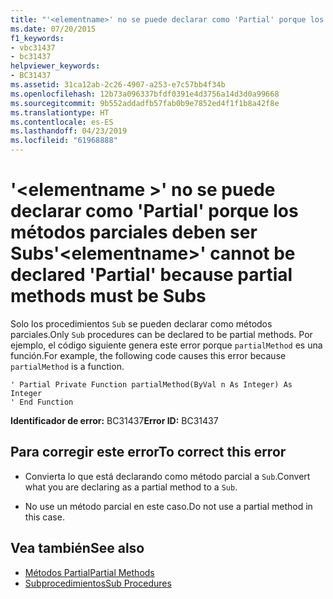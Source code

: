 ```yaml
---
title: "'<elementname>' no se puede declarar como 'Partial' porque los métodos parciales deben ser Subs"
ms.date: 07/20/2015
f1_keywords:
- vbc31437
- bc31437
helpviewer_keywords:
- BC31437
ms.assetid: 31ca12ab-2c26-4907-a253-e7c57bb4f34b
ms.openlocfilehash: 12b73a096337bfdf0391e4d3756a14d3d0a99668
ms.sourcegitcommit: 9b552addadfb57fab0b9e7852ed4f1f1b8a42f8e
ms.translationtype: HT
ms.contentlocale: es-ES
ms.lasthandoff: 04/23/2019
ms.locfileid: "61968888"
---
```

# <a name="elementname-cannot-be-declared-partial-because-partial-methods-must-be-subs"></a><span data-ttu-id="5e849-102">'\<elementname >' no se puede declarar como 'Partial' porque los métodos parciales deben ser Subs</span><span class="sxs-lookup"><span data-stu-id="5e849-102">'\<elementname>' cannot be declared 'Partial' because partial methods must be Subs</span></span>
<span data-ttu-id="5e849-103">Solo los procedimientos `Sub` se pueden declarar como métodos parciales.</span><span class="sxs-lookup"><span data-stu-id="5e849-103">Only `Sub` procedures can be declared to be partial methods.</span></span> <span data-ttu-id="5e849-104">Por ejemplo, el código siguiente genera este error porque `partialMethod` es una función.</span><span class="sxs-lookup"><span data-stu-id="5e849-104">For example, the following code causes this error because `partialMethod` is a function.</span></span>  
  
```  
' Partial Private Function partialMethod(ByVal n As Integer) As Integer  
' End Function  
```  
  
 <span data-ttu-id="5e849-105">**Identificador de error:** BC31437</span><span class="sxs-lookup"><span data-stu-id="5e849-105">**Error ID:** BC31437</span></span>  
  
## <a name="to-correct-this-error"></a><span data-ttu-id="5e849-106">Para corregir este error</span><span class="sxs-lookup"><span data-stu-id="5e849-106">To correct this error</span></span>  
  
- <span data-ttu-id="5e849-107">Convierta lo que está declarando como método parcial a `Sub`.</span><span class="sxs-lookup"><span data-stu-id="5e849-107">Convert what you are declaring as a partial method to a `Sub`.</span></span>  
  
- <span data-ttu-id="5e849-108">No use un método parcial en este caso.</span><span class="sxs-lookup"><span data-stu-id="5e849-108">Do not use a partial method in this case.</span></span>  
  
## <a name="see-also"></a><span data-ttu-id="5e849-109">Vea también</span><span class="sxs-lookup"><span data-stu-id="5e849-109">See also</span></span>

- [<span data-ttu-id="5e849-110">Métodos Partial</span><span class="sxs-lookup"><span data-stu-id="5e849-110">Partial Methods</span></span>](../../visual-basic/programming-guide/language-features/procedures/partial-methods.md)
- [<span data-ttu-id="5e849-111">Subprocedimientos</span><span class="sxs-lookup"><span data-stu-id="5e849-111">Sub Procedures</span></span>](../../visual-basic/programming-guide/language-features/procedures/sub-procedures.md)
